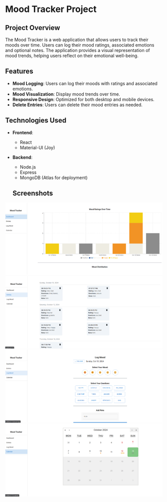 # Mood Tracker Project

## Project Overview
The Mood Tracker is a web application that allows users to track their moods over time. Users can log their mood ratings, associated emotions and optional notes. The application provides a visual representation of mood trends, helping users reflect on their emotional well-being.

## Features
- **Mood Logging**: Users can log their moods with ratings and associated emotions.
- **Mood Visualization**: Display mood trends over time.
- **Responsive Design**: Optimized for both desktop and mobile devices.
- **Delete Entries**: Users can delete their mood entries as needed.

## Technologies Used
- **Frontend**: 
  - React
  - Material-UI (Joy)
- **Backend**: 
  - Node.js
  - Express
  - MongoDB (Atlas for deployment)

  ## Screenshots
![Mood Tracker Screenshot 1](img/1.png)
![Mood Tracker Screenshot 2](img/2.png)
![Mood Tracker Screenshot 3](img/3.png)
![Mood Tracker Screenshot 4](img/4.png)
